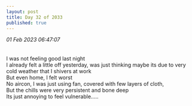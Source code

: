 ```yaml
---
layout: post
title: Day 32 of 2033
published: true
---
```

_01 Feb 2023 06:47:07_
<br>
<br>
<br>
I was not feeling good last night
<br>
I already felt a little off yesterday, was just thinking maybe its due to very cold weather that I shivers at work
<br>
But even home, I felt worst
<br>
No aircon, I was just using fan, covered with few layers of cloth,
<br>
But the chills were very persistent and bone deep
<br>
Its just annoying to feel vulnerable.....
